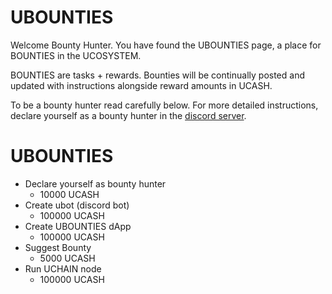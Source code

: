 # UBOUNTIES

Welcome Bounty Hunter. You have found the UBOUNTIES page, a place for BOUNTIES in the UCOSYSTEM. 

BOUNTIES are tasks + rewards. Bounties will be continually posted and updated with instructions alongside reward amounts in UCASH. 

To be a bounty hunter read carefully below. For more detailed instructions, declare yourself as a bounty hunter in the [discord server](https://discord.gg/SDfjxxAM).


# UBOUNTIES

* Declare yourself as bounty hunter 
    * 10000 UCASH
* Create ubot (discord bot) 
    * 100000 UCASH
* Create UBOUNTIES dApp
    * 100000 UCASH
* Suggest Bounty
    * 5000 UCASH
* Run UCHAIN node 
    * 100000 UCASH